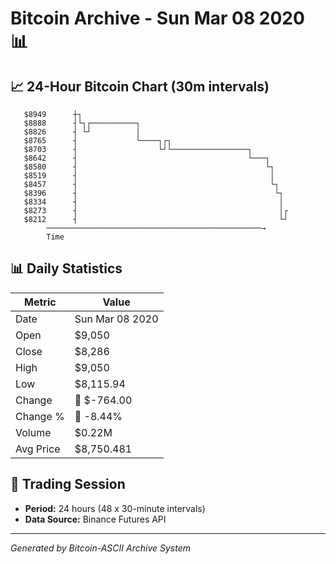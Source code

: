 # Bitcoin Archive - Sun Mar 08 2020 📊

## 📈 24-Hour Bitcoin Chart (30m intervals)

```
   $8949      ┼┐                                               
   $8888      ┤└┐┌──────────┐                                  
   $8826      ┤ └┘          │                                  
   $8765      ┤             └────┐┌┐                           
   $8703      ┤                  └┘└─────────────────┐         
   $8642      ┤                                      └───┐     
   $8580      ┤                                          └┐    
   $8519      ┤                                           │    
   $8457      ┤                                           └┐   
   $8396      ┤                                            └┐  
   $8334      ┤                                             │  
   $8273      ┤                                             │┌ 
   $8212      ┤                                             └┘ 
        ────────────────────────────────────────────────→
        Time
```

## 📊 Daily Statistics

| Metric | Value |
|--------|-------|
| Date | Sun Mar 08 2020 |
| Open | $9,050 |
| Close | $8,286 |
| High | $9,050 |
| Low | $8,115.94 |
| Change | 🔴 $-764.00 |
| Change % | 🔴 -8.44% |
| Volume | $0.22M |
| Avg Price | $8,750.481 |

## 📅 Trading Session

- **Period:** 24 hours (48 x 30-minute intervals)
- **Data Source:** Binance Futures API

---
*Generated by Bitcoin-ASCII Archive System*
